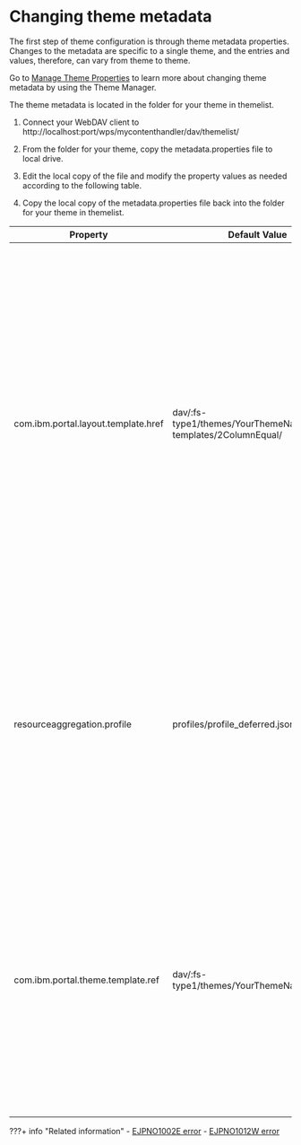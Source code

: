 # Changing theme metadata

The first step of theme configuration is through theme metadata properties. Changes to the metadata are specific to a single theme, and the entries and values, therefore, can vary from theme to theme.

Go to [Manage Theme Properties](../../getting_started_with_themes/themeopt_themedev_etp.md) to learn more about changing theme metadata by using the Theme Manager.

The theme metadata is located in the folder for your theme in themelist.

1.  Connect your WebDAV client to http://localhost:port/wps/mycontenthandler/dav/themelist/

2.  From the folder for your theme, copy the metadata.properties file to local drive.

3.  Edit the local copy of the file and modify the property values as needed according to the following table.

4.  Copy the local copy of the metadata.properties file back into the folder for your theme in themelist.


|Property|Default Value|Description|
|--------|-------------|-----------|
|com.ibm.portal.layout.template.href|dav/:fs-type1/themes/YourThemeName/layout-templates/2ColumnEqual/|Change this value to say which layout template is used by default on pages in your theme. After initially creating your theme by cloning the HCL Portal 8.5 theme, be sure to replace `Portal8.5` in the path with the name of the folder for your theme.Change this value in the Theme Manager by clicking **Manage Theme Properties** \> **General** \> **Default layout**.|
|resourceaggregation.profile|profiles/profile\_deferred.json|Change this value to say which profile .json file \(list of modules\) to load. The path value is relative to the folder for your theme in fs-type1.Change this value in the Theme Manager by clicking **Manage Theme Properties** \> **General** \> **Default profile**.|
|com.ibm.portal.theme.template.ref|dav/:fs-type1/themes/YourThemeName/|Change this value to say in which folder your custom theme's templates are located. Be sure to replace Portal8.5 with the name of your custom theme folder.Change this value in the Theme Manager by clicking **Manage Theme Properties** \> **Advanced** \> **Static content root**.|


???+ info "Related information"
    - [EJPNO1002E error](../../the_module_framework/themeopt_analyzer/validation_reports/themeopt_an_EJPNO1002E_v85.md)
    - [EJPNO1012W error](../../the_module_framework/themeopt_analyzer/validation_reports/themeopt_an_EJPNO1012W_v85.md)

